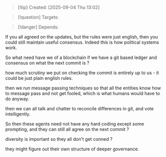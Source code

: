 
>[!tip] Created: [2025-09-04 Thu 13:02]

>[!question] Targets: 

>[!danger] Depends: 

If you all agreed on the updates, but the rules were just english, then you could still maintain useful consensus.  Indeed this is how political systems work.

So what need have we of a blockchain if we have a git based ledger and consensus on what the next commit is ?

how much scrutiny we put on checking the commit is entirely up to us - it could be just plain english rules.

then we run message passing techniques so that all the entities know how to message pass and not get fooled, which is what humans would have to do anyway.

then we can all talk and chatter to reconcile differences in git, and vote intelligently.

So then these agents need not have any hard coding except some prompting, and they can still all agree on the next commit ?

diversity is important so they all don't get conned ?

they might figure out their own structure of deeper governance.


